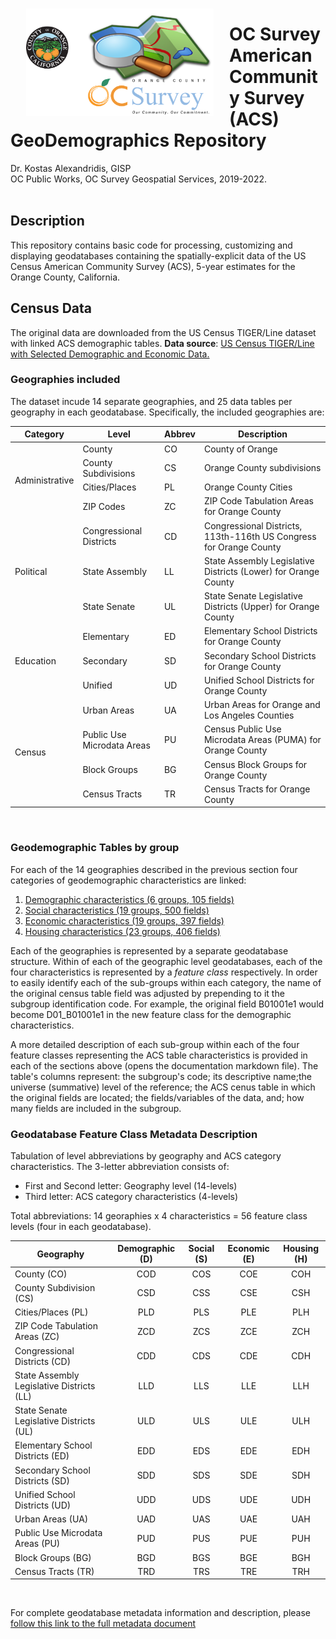 <img align="left" src="Documentation/OCACS.jpg" width="300" hspace=25 vspace=15>

<h1>OC Survey American Community Survey (ACS)<br>GeoDemographics Repository</h1>
Dr. Kostas Alexandridis, GISP <br> OC Public Works, OC Survey Geospatial Services, 2019-2022.
<br/><br/>

<h2>Description</h2>

This repository contains basic code for processing, customizing and displaying geodatabases containing the spatially-explicit data of the US Census American Community Survey (ACS), 5-year estimates for the Orange County, California.
<br/>

<h2>Census Data</h2>

The original data are downloaded from the US Census TIGER/Line dataset with linked ACS demographic tables.
<b>Data source</b>: <a href="https://www.census.gov/geographies/mapping-files/time-series/geo/tiger-data.html" target="_blank">US Census TIGER/Line with Selected Demographic and Economic Data.</a>
<br/>

### Geographies included

The dataset incude 14 separate geographies, and 25 data tables per geography in each geodatabase. Specifically, the included geographies are:

<table>
    <thead>
        <tr>
            <th>Category</th>
            <th>Level</th>
            <th>Abbrev</th>
            <th>Description</th>
        </tr>
    </thead>
    <tbody>
        <tr>
            <td rowspan=4>Administrative</td>
            <td>County</td>
            <td>CO</td>
            <td>County of Orange</td>
        </tr>
        <tr>
            <td>County Subdivisions</td>
            <td>CS</td>
            <td>Orange County subdivisions</td>
        </tr>
        <tr>
            <td>Cities/Places</td>
            <td>PL</td>
            <td>Orange County Cities</td>
        </tr>
        <tr>
            <td>ZIP Codes</td>
            <td>ZC</td>
            <td>ZIP Code Tabulation Areas for Orange County</td>
        </tr>
        <tr>
            <td rowspan = 3>Political</td>
            <td>Congressional Districts</td>
            <td>CD</td>
            <td>Congressional Districts, 113th-116th US Congress for Orange County</td>
        </tr>
        <tr>
            <td>State Assembly</td>
            <td>LL</td>
            <td>State Assembly Legislative Districts (Lower) for Orange County</td>
        </tr>
        <tr>
            <td>State Senate</td>
            <td>UL</td>
            <td>State Senate Legislative Districts (Upper) for Orange County</td>
        </tr>
        <tr>
            <td rowspan = 3>Education</td>
            <td>Elementary</td>
            <td>ED</td>
            <td>Elementary School Districts for Orange County</td>
        </tr>
        <tr>
            <td>Secondary</td>
            <td>SD</td>
            <td>Secondary School Districts for Orange County</td>
        </tr>
        <tr>
            <td>Unified</td>
            <td>UD</td>
            <td>Unified School Districts for Orange County</td>
        </tr>
        <tr>
            <td rowspan = 4>Census</td>
            <td>Urban Areas</td>
            <td>UA</td>
            <td>Urban Areas for Orange and Los Angeles Counties</td>
        </tr>
        <tr>
            <td>Public Use Microdata Areas</td>
            <td>PU</td>
            <td>Census Public Use Microdata Areas (PUMA) for Orange County</td>
        </tr>
        <tr>
            <td>Block Groups</td>
            <td>BG</td>
            <td>Census Block Groups for Orange County</td>
        </tr>
        <tr>
            <td>Census Tracts</td>
            <td>TR
</td>
            <td>Census Tracts for Orange County</td>
        </tr>
    </tbody>
</table>

<br/>

### Geodemographic Tables by group

For each of the 14 geographies described in the previous section four categories of geodemographic characteristics are linked:

1. [Demographic characteristics (6 groups, 105 fields)](Documentation/ACSDemographic.md)
2. [Social characteristics (19 groups, 500 fields)](Documentation/ACSSocial.md)
3. [Economic characteristics (19 groups, 397 fields)](Documentation/ACSEconomic.md)
4. [Housing characteristics (23 groups, 406 fields)](Documentation/ACSHousing.md)

Each of the geographies is represented by a separate geodatabase structure. Within of each of the geographic level geodatabases, each of the four characteristics is represented by a _feature class_ respectively. In order to easily identify each of the sub-groups within each category, the name of the original census table field was adjusted by prepending to it the subgroup identification code. For example, the original field B01001e1 would become D01_B01001e1 in the new feature class for the demographic characteristics.

A more detailed description of each sub-group within each of the four feature classes representing the ACS table characteristics is provided in each of the sections above (opens the documentation markdown file). The table's columns represent: the subgroup's code; its descriptive name;the universe (summative) level of the reference; the ACS cenus table in which the original fields are located; the fields/variables of the data, and; how many fields are included in the subgroup.
<br/>

### Geodatabase Feature Class Metadata Description

Tabulation of level abbreviations by geography and ACS category characteristics. The 3-letter abbreviation consists of:

* First and Second letter: Geography level (14-levels)
* Third letter: ACS category characteristics (4-levels)

Total abbreviations: 14 georaphies x 4 characteristics = 56 feature class levels (four in each geodatabase).

Geography|Demographic (D)|Social (S)|Economic (E)|Housing (H)
---|:---:|:---:|:---:|:---:
County (CO)|COD|COS|COE|COH
County Subdivision (CS)|CSD|CSS|CSE|CSH
Cities/Places (PL)|PLD|PLS|PLE|PLH
ZIP Code Tabulation Areas (ZC)|ZCD|ZCS|ZCE|ZCH
Congressional Districts (CD)|CDD|CDS|CDE|CDH
State Assembly Legislative Districts (LL)|LLD|LLS|LLE|LLH
State Senate Legislative Districts (UL)|ULD|ULS|ULE|ULH
Elementary School Districts (ED)|EDD|EDS|EDE|EDH
Secondary School Districts (SD)|SDD|SDS|SDE|SDH
Unified School Districts (UD)|UDD|UDS|UDE|UDH
Urban Areas (UA)|UAD|UAS|UAE|UAH
Public Use Microdata Areas (PU)|PUD|PUS|PUE|PUH
Block Groups (BG)|BGD|BGS|BGE|BGH
Census Tracts (TR)|TRD|TRS|TRE|TRH

<br/>

For complete geodatabase metadata information and description, please [follow this link to the full metadata document](Documentation/GeodatabaseMedatada.md)
